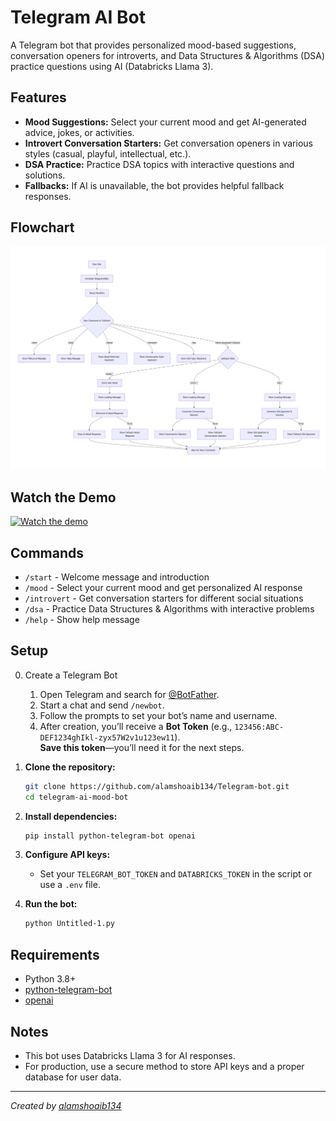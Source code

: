 # Telegram AI Bot

A Telegram bot that provides personalized mood-based suggestions, conversation openers for introverts, and Data Structures & Algorithms (DSA) practice questions using AI (Databricks Llama 3).

## Features

- **Mood Suggestions:** Select your current mood and get AI-generated advice, jokes, or activities.
- **Introvert Conversation Starters:** Get conversation openers in various styles (casual, playful, intellectual, etc.).
- **DSA Practice:** Practice DSA topics with interactive questions and solutions.
- **Fallbacks:** If AI is unavailable, the bot provides helpful fallback responses.

## Flowchart

![Bot Flowchart](FlowChart.png)

## Watch the Demo
[![Watch the demo](https://img.youtube.com/vi/YmLPPfxwxNA/hqdefault.jpg)](https://youtu.be/YmLPPfxwxNA)


## Commands

- `/start` - Welcome message and introduction
- `/mood` - Select your current mood and get personalized AI response
- `/introvert` - Get conversation starters for different social situations
- `/dsa` - Practice Data Structures & Algorithms with interactive problems
- `/help` - Show help message

## Setup

0. Create a Telegram Bot

   1. Open Telegram and search for [@BotFather](https://t.me/botfather).
   2. Start a chat and send `/newbot`.
   3. Follow the prompts to set your bot’s name and username.
   4. After creation, you’ll receive a **Bot Token** (e.g., `123456:ABC-DEF1234ghIkl-zyx57W2v1u123ew11`).  
      **Save this token**—you’ll need it for the next steps.

1. **Clone the repository:**
   ```sh
   git clone https://github.com/alamshoaib134/Telegram-bot.git
   cd telegram-ai-mood-bot
   ```

2. **Install dependencies:**
   ```sh
   pip install python-telegram-bot openai
   ```

3. **Configure API keys:**
   - Set your `TELEGRAM_BOT_TOKEN` and `DATABRICKS_TOKEN` in the script or use a `.env` file.

4. **Run the bot:**
   ```sh
   python Untitled-1.py
   ```

## Requirements

- Python 3.8+
- [python-telegram-bot](https://python-telegram-bot.org/)
- [openai](https://pypi.org/project/openai/)

## Notes

- This bot uses Databricks Llama 3 for AI responses.
- For production, use a secure method to store API keys and a proper database for user data.

---

*Created by [alamshoaib134](https://github.com/alamshoaib134)*

